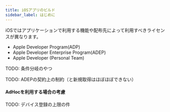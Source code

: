 ```yaml
---
title: iOSアプリのビルド
sidebar_label: はじめに
---
```



iOSではアプリケーションで利用する機能や配布先によって利用すべきライセンスが異なります。

- Apple Developer Program(ADP)
- Apple Developer Enterprise Program(ADEP)
- Apple Developer (Personal Team)

TODO: 条件分岐のやつ

TODO: ADEPの契約上の制約（と新規取得はほぼほぼできない）


#### AdHocを利用する場合の考慮

TODO: デバイス登録の上限の件


